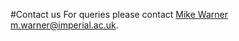#Contact us
For queries please contact [Mike Warner](http://www.imperial.ac.uk/people/m.warner) <m.warner@imperial.ac.uk>.
